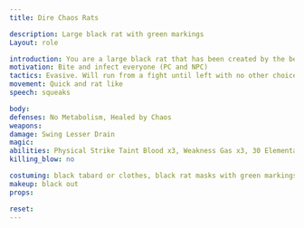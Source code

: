 ```yaml
---
title: Dire Chaos Rats

description: Large black rat with green markings
Layout: role

introduction: You are a large black rat that has been created by the beastmaster On Brighthelm. You hear his voice whisper in your ear. He instructs you at first to scatter, bite, and infect as many people as possible. You are vicious when cornered, and will defend yourself aggressively if trapped or attacked. Otherwise, your instinct is to run from a fight. But, after the summoning of your plague, you encountered men with steel and magic, and now have a burning hatred of such things. After you scattered and infected the Half Pony Inn, you are instructed by On Brighthelm to attack the men with steel and magic, and infect as many of them as possible. 
motivation: Bite and infect everyone (PC and NPC)
tactics: Evasive. Will run from a fight until left with no other choice.
movement: Quick and rat like
speech: squeaks

body:
defenses: No Metabolism, Healed by Chaos
weapons: 
damage: Swing Lesser Drain
magic: 
abilities: Physical Strike Taint Blood x3, Weakness Gas x3, 30 Elemental Chaos, Infection- with a count of “I infect you 1, I infect you 2, I infect you 3.”
killing_blow: no

costuming: black tabard or clothes, black rat masks with green markings, green sash
makeup: black out
props: 

reset:
---
```

